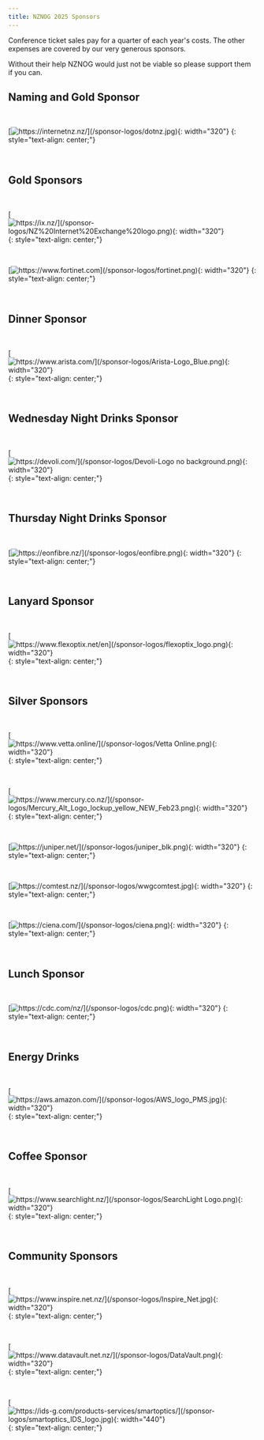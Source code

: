 ```yaml
---
title: NZNOG 2025 Sponsors
---
```


Conference ticket sales pay for a quarter of each year's costs. The other expenses are covered by our very generous sponsors.

Without their help NZNOG would just not be viable so please support them if you can.


## Naming and Gold Sponsor

<br />

[![https://internetnz.nz/](/sponsor-logos/dotnz.jpg){: width="320"}](https://internetnz.nz/nz-domains/)
{: style="text-align: center;"}

<br />

## Gold Sponsors

<br />

[![https://ix.nz/](/sponsor-logos/NZ%20Internet%20Exchange%20logo.png){: width="320"}](https://ix.nz/)
{: style="text-align: center;"}

<br />

[![https://www.fortinet.com](/sponsor-logos/fortinet.png){: width="320"}](https://www.fortinet.com)
{: style="text-align: center;"}

<br />

## Dinner Sponsor

<br />

[![https://www.arista.com/](/sponsor-logos/Arista-Logo_Blue.png){: width="320"}](https://www.arista.com/)
{: style="text-align: center;"}

<br />

## Wednesday Night Drinks Sponsor

<br />

[![https://devoli.com/](/sponsor-logos/Devoli-Logo no background.png){: width="320"}](https://devoli.com/)
{: style="text-align: center;"}

<br />

## Thursday Night Drinks Sponsor

<br />

[![https://eonfibre.nz/](/sponsor-logos/eonfibre.png){: width="320"}](https://eonfibre.nz/)
{: style="text-align: center;"}

<br />

## Lanyard Sponsor

<br />

[![https://www.flexoptix.net/en](/sponsor-logos/flexoptix_logo.png){: width="320"}](https://www.flexoptix.net/en)
{: style="text-align: center;"}

<br />

## Silver Sponsors

<br />

[![https://www.vetta.online/](/sponsor-logos/Vetta Online.png){: width="320"}](https://www.vetta.online/)
{: style="text-align: center;"}

<br />

[![https://www.mercury.co.nz/](/sponsor-logos/Mercury_Alt_Logo_lockup_yellow_NEW_Feb23.png){: width="320"}](https://www.mercury.co.nz/)
{: style="text-align: center;"}

<br />

[![https://juniper.net/](/sponsor-logos/juniper_blk.png){: width="320"}](https://juniper.net/)
{: style="text-align: center;"}

<br />

[![https://comtest.nz/](/sponsor-logos/wwgcomtest.jpg){: width="320"}](https://comtest.nz/)
{: style="text-align: center;"}

<br />

[![https://ciena.com/](/sponsor-logos/ciena.png){: width="320"}](https://ciena.com/)
{: style="text-align: center;"}

<br />

## Lunch Sponsor

<br />

[![https://cdc.com/nz/](/sponsor-logos/cdc.png){: width="320"}](https://cdc.com/nz/)
{: style="text-align: center;"}

<br />

## Energy Drinks

<br />

[![https://aws.amazon.com/](/sponsor-logos/AWS_logo_PMS.jpg){: width="320"}](https://aws.amazon.com/)
{: style="text-align: center;"}

<br />

## Coffee Sponsor

<br />

[![https://www.searchlight.nz/](/sponsor-logos/SearchLight Logo.png){: width="320"}](https://www.searchlight.nz/)
{: style="text-align: center;"}

<br />

## Community Sponsors

<br />

[![https://www.inspire.net.nz/](/sponsor-logos/Inspire_Net.jpg){: width="320"}](https://www.inspire.net.nz/)
{: style="text-align: center;"}

<br />

[![https://www.datavault.net.nz/](/sponsor-logos/DataVault.png){: width="320"}](https://www.datavault.net.nz/)
{: style="text-align: center;"}

<br />

[![https://ids-g.com/products-services/smartoptics/](/sponsor-logos/smartoptics_IDS_logo.jpg){: width="440"}](https://ids-g.com/products-services/smartoptics/)
{: style="text-align: center;"}

